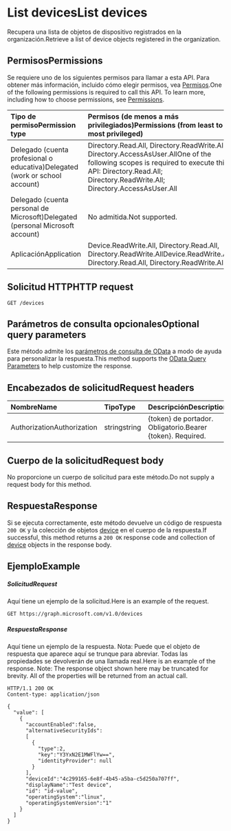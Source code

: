 # <a name="list-devices"></a><span data-ttu-id="d68af-101">List devices</span><span class="sxs-lookup"><span data-stu-id="d68af-101">List devices</span></span>

<span data-ttu-id="d68af-102">Recupera una lista de objetos de dispositivo registrados en la organización.</span><span class="sxs-lookup"><span data-stu-id="d68af-102">Retrieve a list of device objects registered in the organization.</span></span>

## <a name="permissions"></a><span data-ttu-id="d68af-103">Permisos</span><span class="sxs-lookup"><span data-stu-id="d68af-103">Permissions</span></span>
<span data-ttu-id="d68af-p101">Se requiere uno de los siguientes permisos para llamar a esta API. Para obtener más información, incluido cómo elegir permisos, vea [Permisos](../../../concepts/permissions_reference.md).</span><span class="sxs-lookup"><span data-stu-id="d68af-p101">One of the following permissions is required to call this API. To learn more, including how to choose permissions, see [Permissions](../../../concepts/permissions_reference.md).</span></span>


|<span data-ttu-id="d68af-106">Tipo de permiso</span><span class="sxs-lookup"><span data-stu-id="d68af-106">Permission type</span></span>      | <span data-ttu-id="d68af-107">Permisos (de menos a más privilegiados)</span><span class="sxs-lookup"><span data-stu-id="d68af-107">Permissions (from least to most privileged)</span></span>              |
|:--------------------|:---------------------------------------------------------|
|<span data-ttu-id="d68af-108">Delegado (cuenta profesional o educativa)</span><span class="sxs-lookup"><span data-stu-id="d68af-108">Delegated (work or school account)</span></span> | <span data-ttu-id="d68af-109">Directory.Read.All, Directory.ReadWrite.All, Directory.AccessAsUser.All</span><span class="sxs-lookup"><span data-stu-id="d68af-109">One of the following scopes is required to execute this API: Directory.Read.All; Directory.ReadWrite.All; Directory.AccessAsUser.All</span></span>    |
|<span data-ttu-id="d68af-110">Delegado (cuenta personal de Microsoft)</span><span class="sxs-lookup"><span data-stu-id="d68af-110">Delegated (personal Microsoft account)</span></span> | <span data-ttu-id="d68af-111">No admitida.</span><span class="sxs-lookup"><span data-stu-id="d68af-111">Not supported.</span></span>    |
|<span data-ttu-id="d68af-112">Aplicación</span><span class="sxs-lookup"><span data-stu-id="d68af-112">Application</span></span> | <span data-ttu-id="d68af-113">Device.ReadWrite.All, Directory.Read.All, Directory.ReadWrite.All</span><span class="sxs-lookup"><span data-stu-id="d68af-113">Device.ReadWrite.All, Directory.Read.All, Directory.ReadWrite.All</span></span> |

## <a name="http-request"></a><span data-ttu-id="d68af-114">Solicitud HTTP</span><span class="sxs-lookup"><span data-stu-id="d68af-114">HTTP request</span></span>
<!-- { "blockType": "ignored" } -->
```http
GET /devices
```
## <a name="optional-query-parameters"></a><span data-ttu-id="d68af-115">Parámetros de consulta opcionales</span><span class="sxs-lookup"><span data-stu-id="d68af-115">Optional query parameters</span></span>
<span data-ttu-id="d68af-116">Este método admite los [parámetros de consulta de OData](http://developer.microsoft.com/en-us/graph/docs/overview/query_parameters) a modo de ayuda para personalizar la respuesta.</span><span class="sxs-lookup"><span data-stu-id="d68af-116">This method supports the [OData Query Parameters](http://developer.microsoft.com/en-us/graph/docs/overview/query_parameters) to help customize the response.</span></span>
## <a name="request-headers"></a><span data-ttu-id="d68af-117">Encabezados de solicitud</span><span class="sxs-lookup"><span data-stu-id="d68af-117">Request headers</span></span>
| <span data-ttu-id="d68af-118">Nombre</span><span class="sxs-lookup"><span data-stu-id="d68af-118">Name</span></span>       | <span data-ttu-id="d68af-119">Tipo</span><span class="sxs-lookup"><span data-stu-id="d68af-119">Type</span></span> | <span data-ttu-id="d68af-120">Descripción</span><span class="sxs-lookup"><span data-stu-id="d68af-120">Description</span></span>|
|:-----------|:------|:----------|
| <span data-ttu-id="d68af-121">Authorization</span><span class="sxs-lookup"><span data-stu-id="d68af-121">Authorization</span></span>  | <span data-ttu-id="d68af-122">string</span><span class="sxs-lookup"><span data-stu-id="d68af-122">string</span></span>  | <span data-ttu-id="d68af-p102">{token} de portador. Obligatorio.</span><span class="sxs-lookup"><span data-stu-id="d68af-p102">Bearer {token}. Required.</span></span> |

## <a name="request-body"></a><span data-ttu-id="d68af-125">Cuerpo de la solicitud</span><span class="sxs-lookup"><span data-stu-id="d68af-125">Request body</span></span>
<span data-ttu-id="d68af-126">No proporcione un cuerpo de solicitud para este método.</span><span class="sxs-lookup"><span data-stu-id="d68af-126">Do not supply a request body for this method.</span></span>

## <a name="response"></a><span data-ttu-id="d68af-127">Respuesta</span><span class="sxs-lookup"><span data-stu-id="d68af-127">Response</span></span>

<span data-ttu-id="d68af-128">Si se ejecuta correctamente, este método devuelve un código de respuesta `200 OK` y la colección de objetos [device](../resources/device.md) en el cuerpo de la respuesta.</span><span class="sxs-lookup"><span data-stu-id="d68af-128">If successful, this method returns a `200 OK` response code and collection of [device](../resources/device.md) objects in the response body.</span></span>
## <a name="example"></a><span data-ttu-id="d68af-129">Ejemplo</span><span class="sxs-lookup"><span data-stu-id="d68af-129">Example</span></span>
##### <a name="request"></a><span data-ttu-id="d68af-130">Solicitud</span><span class="sxs-lookup"><span data-stu-id="d68af-130">Request</span></span>
<span data-ttu-id="d68af-131">Aquí tiene un ejemplo de la solicitud.</span><span class="sxs-lookup"><span data-stu-id="d68af-131">Here is an example of the request.</span></span>
<!-- {
  "blockType": "request",
  "name": "get_devices"
}-->
```http
GET https://graph.microsoft.com/v1.0/devices
```

##### <a name="response"></a><span data-ttu-id="d68af-132">Respuesta</span><span class="sxs-lookup"><span data-stu-id="d68af-132">Response</span></span>
<span data-ttu-id="d68af-p103">Aquí tiene un ejemplo de la respuesta. Nota: Puede que el objeto de respuesta que aparece aquí se trunque para abreviar. Todas las propiedades se devolverán de una llamada real.</span><span class="sxs-lookup"><span data-stu-id="d68af-p103">Here is an example of the response. Note: The response object shown here may be truncated for brevity. All of the properties will be returned from an actual call.</span></span>
<!-- {
  "blockType": "response",
  "truncated": true,
  "@odata.type": "microsoft.graph.device",
  "isCollection": true
} -->
```http
HTTP/1.1 200 OK
Content-type: application/json

{
  "value": [
    {
      "accountEnabled":false,
      "alternativeSecurityIds":
      [
        {
          "type":2,
          "key":"Y3YxN2E1MWFlYw==",
          "identityProvider": null
        }
      ],
      "deviceId":"4c299165-6e8f-4b45-a5ba-c5d250a707ff",
      "displayName":"Test device",
      "id": "id-value",
      "operatingSystem":"linux",
      "operatingSystemVersion":"1"
    }
  ]
}
```

<!-- uuid: 8fcb5dbc-d5aa-4681-8e31-b001d5168d79
2015-10-25 14:57:30 UTC -->
<!-- {
  "type": "#page.annotation",
  "description": "List devices",
  "keywords": "",
  "section": "documentation",
  "tocPath": ""
}-->
